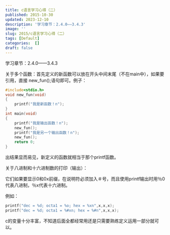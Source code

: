 ```yaml
---
title: c语言学习心得（二）
published: 2015-10-30
updated: 2023-12-10
description: '学习章节：2.4.0——3.4.3'
image: ''
slug: 2015/c语言学习心得（二）
tags: [Default]
categories:  []
draft: false 
---
```


学习章节：2.4.0——3.4.3

关于多个函数：首先定义的新函数可以放在开头中间末尾（不在main中），如果要引用，直接 new_fun();语句即可。例子：

```c
#include<stdio.h>
void new_fun(void)
{
    printf("我是新函数！n");
}
int main(void)
{
    printf("我是输出函数！n");
    new_fun();
    printf("我是另一个输出函数！n");
    new_fun();
    return 0;
}
```

出结果显而易见，新定义的函数就相当于那个printf函数。

关于八进制和十六进制数的打印（输出）：

它们如果要显示0和0x前缀，在说明符必须加入＃号，而且使用printf输出时用％0代表八进制，％x代表十六进制。

例如：

```c
printf("dec = %d; octa1 = %o; hex = %xn",x,x,x);
printf("dec = %d; octa1 = %#xn; hex = %#n",x,x,x);
```

c的变量十分丰富，不知道后面全都经常用还是只需要熟练定义运用一部分就可以。